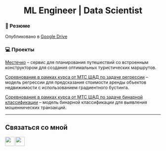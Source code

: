 <h1 align="center">ML Engineer | Data Scientist</h1>

### 📄 Резюме

Опубликовано в [Google Drive](ССЫЛКА)

### 💻 Проекты

[Местечко](https://github.com/Denis-Sukharev/hotel-search-system) – сервис для планирования путешествий со встроенным конструктором для создания оптимальных туристических маршрутов.

[Соревнование в рамках курса от МТС ШАД по задаче регрессии](https://github.com/Denis-Sukharev/mts_regression_competition) – модель регрессии для предсказания стоимости аренды объектов недвижимости с использованием градиентного бустинга.

[Соревнование в рамках курса от МТС ШАД по задаче бинарной классификации](https://github.com/Denis-Sukharev/mts_regression_competition) – модель бинарной классификации для выявления мошеннических транзакций.

---

## Связаться со мной
[<img align="left" width="30px" src="https://cdn.simpleicons.org/gmail/black/white" />](mailto:sukharev.original@gmail.com)
[<img align="left" width="30px" src="https://cdn.simpleicons.org/telegram/black/white" />](https://t.me/denis_sukharev)



